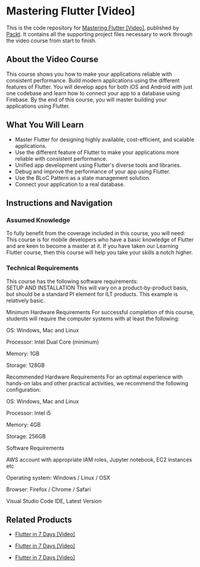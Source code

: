 


# Mastering Flutter [Video]
This is the code repository for [Mastering Flutter [Video]](https://www.packtpub.com/application-development/mastering-flutter-video?utm_source=github&utm_medium=repository&utm_campaign=9781789612981), published by [Packt](https://www.packtpub.com/?utm_source=github). It contains all the supporting project files necessary to work through the video course from start to finish.
## About the Video Course
This course shows you how to make your applications reliable with consistent performance. Build modern applications using the different features of Flutter. You will develop apps for both iOS and Android with just one codebase and learn how to connect your app to a database using Firebase. By the end of this course, you will master building your applications using Flutter.

<H2>What You Will Learn</H2>
<DIV class=book-info-will-learn-text>
<UL>
<LI>Master Flutter for designing highly available, cost-efficient, and scalable applications. 
<LI>Use the different feature of Flutter to make your applications more reliable with consistent performance. 
<LI>Unified app development using Flutter's diverse tools and libraries. 
<LI>Debug and improve the performance of your app using Flutter. 
<LI>Use the BLoC Pattern as a state management solution. 
<LI>Connect your application to a real database. </LI></UL></DIV>

## Instructions and Navigation
### Assumed Knowledge
To fully benefit from the coverage included in this course, you will need:<br/>
This course is for mobile developers who have a basic knowledge of Flutter and are keen to become a master at it. If you have taken our Learning Flutter course, then this course will help you take your skills a notch higher.
### Technical Requirements
This course has the following software requirements:<br/>
SETUP AND INSTALLATION
This will vary on a product-by-product basis, but should be a standard PI element for ILT products. This example is relatively basic.

Minimum Hardware Requirements
For successful completion of this course, students will require the computer systems with at least the following:


OS: Windows, Mac and Linux



Processor: Intel Dual Core (minimum)



Memory: 1GB



Storage: 128GB


Recommended Hardware Requirements
For an optimal experience with hands-on labs and other practical activities, we recommend the following configuration:


OS:  Windows, Mac and Linux



Processor: Intel i5



Memory: 4GB



Storage: 256GB


Software Requirements

AWS account with appropriate IAM roles, Jupyter notebook, EC2 instances etc



Operating system: Windows / Linux / OSX 



Browser: Firefox / Chrome / Safari



Visual Studio Code IDE, Latest Version



## Related Products
* [Flutter in 7 Days [Video]](https://www.packtpub.com/application-development/flutter-7-days-video?utm_source=github&utm_medium=repository&utm_campaign=9781789536317)

* [Flutter in 7 Days [Video]](https://www.packtpub.com/application-development/flutter-7-days-video?utm_source=github&utm_medium=repository&utm_campaign=9781789536317)

* [Flutter in 7 Days [Video]](https://www.packtpub.com/application-development/flutter-7-days-video?utm_source=github&utm_medium=repository&utm_campaign=9781789536317)

